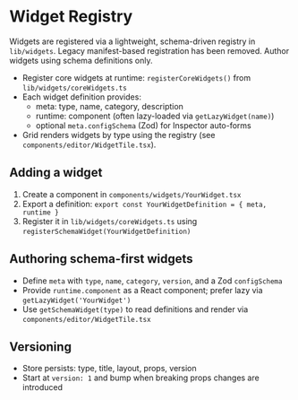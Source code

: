 # Widget Registry

Widgets are registered via a lightweight, schema-driven registry in `lib/widgets`.
Legacy manifest-based registration has been removed. Author widgets using schema definitions only.

- Register core widgets at runtime: `registerCoreWidgets()` from `lib/widgets/coreWidgets.ts`
- Each widget definition provides:
  - meta: type, name, category, description
  - runtime: component (often lazy-loaded via `getLazyWidget(name)`)
  - optional `meta.configSchema` (Zod) for Inspector auto-forms
- Grid renders widgets by type using the registry (see `components/editor/WidgetTile.tsx`).

## Adding a widget

1) Create a component in `components/widgets/YourWidget.tsx`
2) Export a definition: `export const YourWidgetDefinition = { meta, runtime }`
3) Register it in `lib/widgets/coreWidgets.ts` using `registerSchemaWidget(YourWidgetDefinition)`

## Authoring schema-first widgets

- Define `meta` with `type`, `name`, `category`, `version`, and a Zod `configSchema`
- Provide `runtime.component` as a React component; prefer lazy via `getLazyWidget('YourWidget')`
- Use `getSchemaWidget(type)` to read definitions and render via `components/editor/WidgetTile.tsx`

## Versioning

- Store persists: type, title, layout, props, version
- Start at `version: 1` and bump when breaking props changes are introduced
